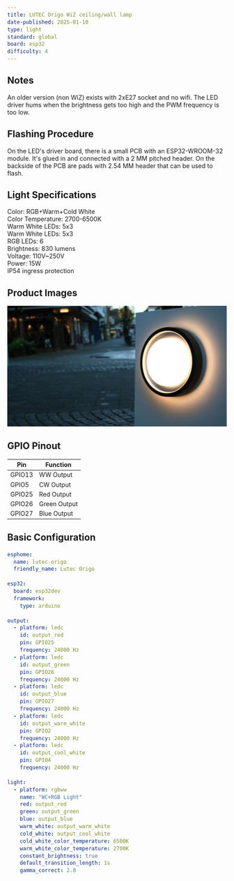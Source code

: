 ```yaml
---
title: LUTEC Origo WiZ ceiling/wall lamp
date-published: 2025-01-10
type: light
standard: global
board: esp32
difficulty: 4
---
```


## Notes  
An older version (non WiZ) exists with 2xE27 socket and no wifi.
The LED driver hums when the brightness gets too high and the PWM frequency is too low.

## Flashing Procedure  
On the LED's driver board, there is a small PCB with an ESP32-WROOM-32 module. It's glued in and connected with a 2 MM pitched header. On the backside of the PCB are pads with 2.54 MM header that can be used to flash.

## Light Specifications  
Color: RGB+Warm+Cold White  
Color Temperature: 2700-6500K  
Warm White LEDs: 5x3  
Warm White LEDs: 5x3  
RGB LEDs: 6  
Brightness: 830 lumens  
Voltage: 110V~250V  
Power: 15W  
IP54 ingress protection  

## Product Images
![LUTEC Origo WiZ ceiling/wall lamp](./LUTEC-Origo.jpg "LUTEC Origo WiZ ceiling/wall lamp")

## GPIO Pinout  
| Pin    | Function      |
| ------ | ------------- |
| GPIO13 | WW Output     |
| GPIO5  | CW Output     |
| GPIO25 | Red Output    |
| GPIO26 | Green Output  |
| GPIO27 | Blue Output   |

## Basic Configuration  
```yaml
esphome:
  name: lutec-origo
  friendly_name: Lutec Origo

esp32:
  board: esp32dev
  framework:
    type: arduino

output:
  - platform: ledc
    id: output_red
    pin: GPIO25
    frequency: 24000 Hz           
  - platform: ledc
    id: output_green
    pin: GPIO26
    frequency: 24000 Hz
  - platform: ledc
    id: output_blue
    pin: GPIO27
    frequency: 24000 Hz
  - platform: ledc
    id: output_warm_white
    pin: GPIO2
    frequency: 24000 Hz
  - platform: ledc
    id: output_cool_white
    pin: GPIO4
    frequency: 24000 Hz

light:
  - platform: rgbww
    name: "WC+RGB Light"
    red: output_red
    green: output_green
    blue: output_blue
    warm_white: output_warm_white
    cold_white: output_cool_white
    cold_white_color_temperature: 6500K
    warm_white_color_temperature: 2700K
    constant_brightness: true
    default_transition_length: 1s
    gamma_correct: 2.8
```

